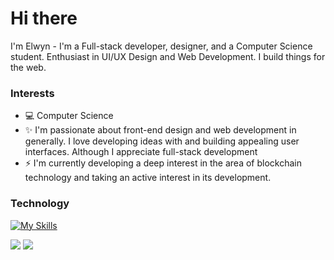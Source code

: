 # Hi there

I'm Elwyn - I'm a Full-stack developer, designer, and a Computer Science student. Enthusiast in UI/UX Design and Web Development. I build things for the web.

### Interests
- 💻 Computer Science
- ✨ I'm passionate about front-end design and web development in generally. I love developing ideas with and building appealing user interfaces. Although I appreciate full-stack development
- ⚡ I'm currently developing a deep interest in the area of blockchain technology and taking an active interest in its development.

### Technology
[![My Skills](https://skillicons.dev/icons?i=js,ts,nodejs,discordjs,tailwind,figma,firebase,mysql,supabase,mongodb,postman,vercel,python,gatsby,git,flutter,nextjs,react,php)](https://skillicons.dev)

<img src="https://streak-stats.demolab.com?user=elwynynion&border_radius=17" />

<a href="https://github.com/elwynynion/" >
  <img src="https://spotify-badge-elwyn.vercel.app/api/now-playing.svg" />
</a>

